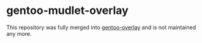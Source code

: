 gentoo-mudlet-overlay
=====================

This repository was fully merged into [gentoo-overlay](<https://github.com/toaster/gentoo-overlay>) and is not maintained any more.
